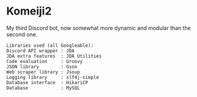 # Komeiji2
My third Discord bot, now somewhat more dynamic and modular than the second one.
```
Libraries used (all Googleable):
Discord API wrapper : JDA 
JDA extra features  : JDA Utilities
Code evaluation     : Groovy
JSON library        : Gson
Web scraper library : Jsoup
Logging library     : slf4j-simple
Database interface  : HikariCP
Database            : MySQL
```
